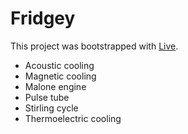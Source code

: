 # Fridgey

This project was bootstrapped with [Live](https://spectacular-hamster-db8056.netlify.app/).

* Acoustic cooling
* Magnetic cooling
* Malone engine
* Pulse tube
* Stirling cycle
* Thermoelectric cooling


